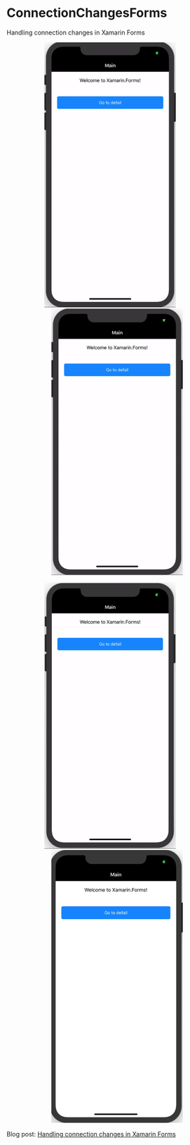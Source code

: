 # ConnectionChangesForms
Handling connection changes in Xamarin Forms


<p align="center">
<img width="300" height:"700" src="gif1.gif" title="Sample 1"/>
&nbsp;&nbsp;&nbsp;&nbsp;&nbsp;&nbsp;&nbsp;
<img width="300" height:"700" src="gif2.gif" title="Sample 2"/>
</p>

<p align="center">
<img width="300" height:"700" src="gif3.gif" title="Sample 3"/>
&nbsp;&nbsp;&nbsp;&nbsp;&nbsp;&nbsp;&nbsp;
<img width="300" height:"700" src="gif4.gif" title="Sample 4"/>
</p>





Blog post: [Handling connection changes in Xamarin Forms](http://xamgirl.com)
